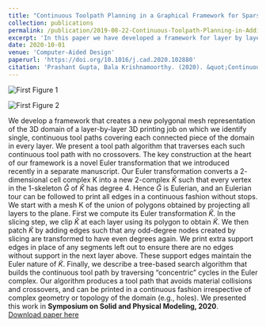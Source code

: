 ```yaml
---
title: "Continuous Toolpath Planning in a Graphical Framework for Sparse Infill Additive Manufacturing"
collection: publications
permalink: /publication/2019-08-22-Continuous-Toolpath-Planning-in-Additive-Manufacturing
excerpt: 'In this paper we have developed a framework for layer by layer 3d printing, based on euler transformation approach, we developed in our previous work.'
date: 2020-10-01
venue: 'Computer-Aided Design'
paperurl: 'https://doi.org/10.1016/j.cad.2020.102880'
citation: 'Prashant Gupta, Bala Krishnamoorthy. (2020). &quot;Continuous Toolpath Planning in a Graphical Framework for Sparse Infill Additive Manufacturing.&quot; <i>Computer-Aided Design</i>. 1(1)'
---
```


![First Figure 1]( https://pragup.github.io/images/PyramidPlan.png )

![First Figure 2]( https://pragup.github.io/images/PrintedPyramid.jpg )

We develop a framework that creates a new polygonal mesh representation of the 3D domain of a layer-by-layer 3D printing job on which we identify single, continuous tool paths covering each connected piece of the domain in every layer.
We present a tool path algorithm that traverses each such continuous tool path with no crossovers. The key construction at the heart of our framework is a novel Euler transformation that we introduced recently in a separate manuscript. 
Our Euler transformation converts a $2$-dimensional cell complex K into a new $2$-complex $\hat{K}$ such that every vertex in the $1$-skeleton $\hat{G}$ of $\hat{K}$ has degree $4$. Hence $\hat{G}$ is Eulerian, and an Eulerian tour can
be followed to print all edges in a continuous fashion without stops. We start with a mesh K of the union of polygons obtained by projecting all layers to the plane. First we compute its Euler transformation $\hat{K}$. In the slicing step,
we clip $\hat{K}$ at each layer using its polygon to obtain $\tilde{K}$. We then patch $\tilde{K}$ by adding edges such that any odd-degree nodes created by slicing are transformed to have even degrees again. We print extra support
edges in place of any segments left out to ensure there are no edges without support in the next layer above. These support edges maintain the Euler nature of $\tilde{K}$. Finally, we describe
a tree-based search algorithm that builds the continuous tool path by traversing “concentric” cycles in the Euler complex. Our algorithm produces a tool path that avoids material collisions
and crossovers, and can be printed in a continuous fashion irrespective of complex geometry or topology of the domain (e.g., holes).
We presented this work in **Symposium on Solid and Physical Modeling, 2020**.  
[Download paper here](https://arxiv.org/pdf/1908.07452.pdf)
